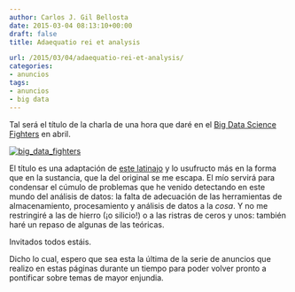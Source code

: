 ```yaml
---
author: Carlos J. Gil Bellosta
date: 2015-03-04 08:13:10+00:00
draft: false
title: Adaequatio rei et analysis

url: /2015/03/04/adaequatio-rei-et-analysis/
categories:
- anuncios
tags:
- anuncios
- big data
---
```


Tal será el título de la charla de una hora que daré en el [Big Data Science Fighters](http://datasciencefighters.com/) en abril.

[![big_data_fighters](/wp-uploads/2015/03/big_data_fighters.png#center)
](/wp-uploads/2015/03/big_data_fighters.png#center)

El título es una adaptación de [este latinajo](http://www.webdianoia.com/glosario/display.php?action=view&id=17) y lo usufructo más en la forma que en la sustancia, que la del original se me escapa. El mío servirá para condensar el cúmulo de problemas que he venido detectando en este mundo del análisis de datos: la falta de adecuación de las herramientas de almacenamiento, procesamiento y análisis de datos a la _cosa_. Y no me restringiré a las de hierro (¡o silicio!) o a las ristras de ceros y unos: también haré un repaso de algunas de las teóricas.

Invitados todos estáis.

Dicho lo cual, espero que sea esta la última de la serie de anuncios que realizo en estas páginas durante un tiempo para poder volver pronto a pontificar sobre temas de mayor enjundia.
